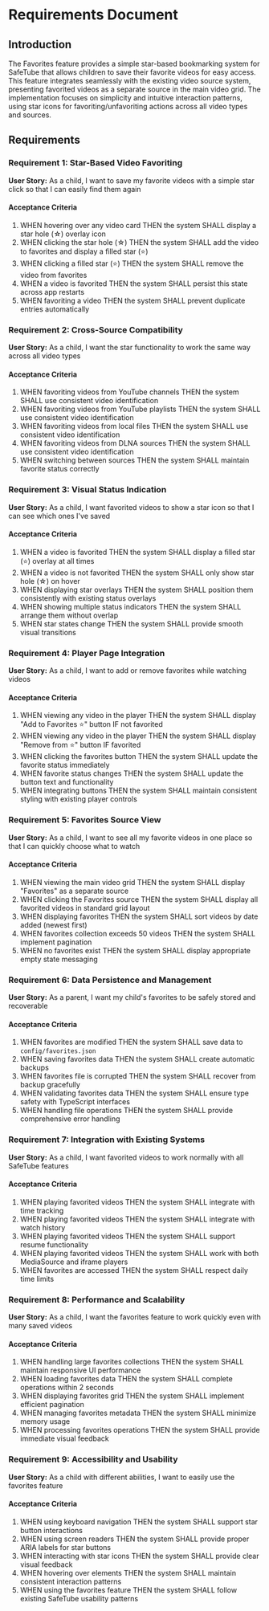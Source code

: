 # Requirements Document

## Introduction

The Favorites feature provides a simple star-based bookmarking system for SafeTube that allows children to save their favorite videos for easy access. This feature integrates seamlessly with the existing video source system, presenting favorited videos as a separate source in the main video grid. The implementation focuses on simplicity and intuitive interaction patterns, using star icons for favoriting/unfavoriting actions across all video types and sources.

## Requirements

### Requirement 1: Star-Based Video Favoriting
**User Story:** As a child, I want to save my favorite videos with a simple star click so that I can easily find them again

#### Acceptance Criteria
1. WHEN hovering over any video card THEN the system SHALL display a star hole (☆) overlay icon
2. WHEN clicking the star hole (☆) THEN the system SHALL add the video to favorites and display a filled star (⭐)
3. WHEN clicking a filled star (⭐) THEN the system SHALL remove the video from favorites
4. WHEN a video is favorited THEN the system SHALL persist this state across app restarts
5. WHEN favoriting a video THEN the system SHALL prevent duplicate entries automatically

### Requirement 2: Cross-Source Compatibility
**User Story:** As a child, I want the star functionality to work the same way across all video types

#### Acceptance Criteria
1. WHEN favoriting videos from YouTube channels THEN the system SHALL use consistent video identification
2. WHEN favoriting videos from YouTube playlists THEN the system SHALL use consistent video identification
3. WHEN favoriting videos from local files THEN the system SHALL use consistent video identification
4. WHEN favoriting videos from DLNA sources THEN the system SHALL use consistent video identification
5. WHEN switching between sources THEN the system SHALL maintain favorite status correctly

### Requirement 3: Visual Status Indication
**User Story:** As a child, I want favorited videos to show a star icon so that I can see which ones I've saved

#### Acceptance Criteria
1. WHEN a video is favorited THEN the system SHALL display a filled star (⭐) overlay at all times
2. WHEN a video is not favorited THEN the system SHALL only show star hole (☆) on hover
3. WHEN displaying star overlays THEN the system SHALL position them consistently with existing status overlays
4. WHEN showing multiple status indicators THEN the system SHALL arrange them without overlap
5. WHEN star states change THEN the system SHALL provide smooth visual transitions

### Requirement 4: Player Page Integration
**User Story:** As a child, I want to add or remove favorites while watching videos

#### Acceptance Criteria
1. WHEN viewing any video in the player THEN the system SHALL display "Add to Favorites ⭐" button IF not favorited
2. WHEN viewing any video in the player THEN the system SHALL display "Remove from ⭐" button IF favorited
3. WHEN clicking the favorites button THEN the system SHALL update the favorite status immediately
4. WHEN favorite status changes THEN the system SHALL update the button text and functionality
5. WHEN integrating buttons THEN the system SHALL maintain consistent styling with existing player controls

### Requirement 5: Favorites Source View
**User Story:** As a child, I want to see all my favorite videos in one place so that I can quickly choose what to watch

#### Acceptance Criteria
1. WHEN viewing the main video grid THEN the system SHALL display "Favorites" as a separate source
2. WHEN clicking the Favorites source THEN the system SHALL display all favorited videos in standard grid layout
3. WHEN displaying favorites THEN the system SHALL sort videos by date added (newest first)
4. WHEN favorites collection exceeds 50 videos THEN the system SHALL implement pagination
5. WHEN no favorites exist THEN the system SHALL display appropriate empty state messaging

### Requirement 6: Data Persistence and Management
**User Story:** As a parent, I want my child's favorites to be safely stored and recoverable

#### Acceptance Criteria
1. WHEN favorites are modified THEN the system SHALL save data to `config/favorites.json`
2. WHEN saving favorites data THEN the system SHALL create automatic backups
3. WHEN favorites file is corrupted THEN the system SHALL recover from backup gracefully
4. WHEN validating favorites data THEN the system SHALL ensure type safety with TypeScript interfaces
5. WHEN handling file operations THEN the system SHALL provide comprehensive error handling

### Requirement 7: Integration with Existing Systems
**User Story:** As a child, I want favorited videos to work normally with all SafeTube features

#### Acceptance Criteria
1. WHEN playing favorited videos THEN the system SHALL integrate with time tracking
2. WHEN playing favorited videos THEN the system SHALL integrate with watch history
3. WHEN playing favorited videos THEN the system SHALL support resume functionality
4. WHEN playing favorited videos THEN the system SHALL work with both MediaSource and iframe players
5. WHEN favorites are accessed THEN the system SHALL respect daily time limits

### Requirement 8: Performance and Scalability
**User Story:** As a child, I want the favorites feature to work quickly even with many saved videos

#### Acceptance Criteria
1. WHEN handling large favorites collections THEN the system SHALL maintain responsive UI performance
2. WHEN loading favorites data THEN the system SHALL complete operations within 2 seconds
3. WHEN displaying favorites grid THEN the system SHALL implement efficient pagination
4. WHEN managing favorites metadata THEN the system SHALL minimize memory usage
5. WHEN processing favorites operations THEN the system SHALL provide immediate visual feedback

### Requirement 9: Accessibility and Usability
**User Story:** As a child with different abilities, I want to easily use the favorites feature

#### Acceptance Criteria
1. WHEN using keyboard navigation THEN the system SHALL support star button interactions
2. WHEN using screen readers THEN the system SHALL provide proper ARIA labels for star buttons
3. WHEN interacting with star icons THEN the system SHALL provide clear visual feedback
4. WHEN hovering over elements THEN the system SHALL maintain consistent interaction patterns
5. WHEN using the favorites feature THEN the system SHALL follow existing SafeTube usability patterns